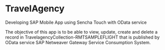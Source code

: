 TravelAgency
============

Developing SAP Mobile App using Sencha Touch with OData service

The objective of this app is to be able to view, update, create and delete a record in TravelagencyCollection-RMTSAMPLEFLIGHT that is published by OData service SAP Netweaver Gateway Service Consumption System.
